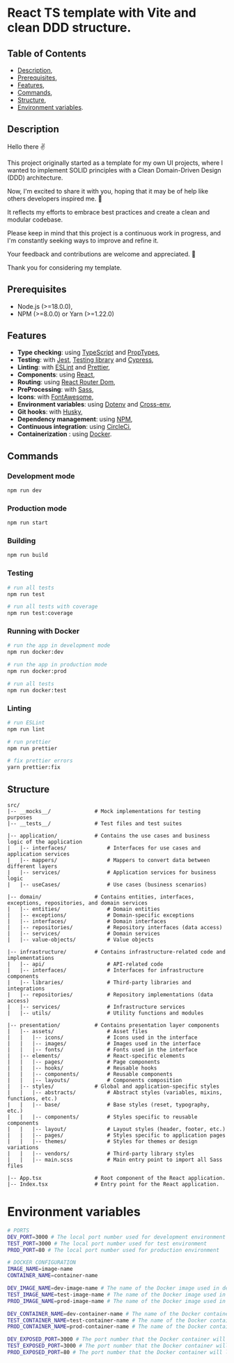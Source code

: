 # React TS template with Vite and clean DDD structure.

## Table of Contents

- [Description](#description),
- [Prerequisites](#prerequisites),
- [Features](#features),
- [Commands](#commands),
- [Structure](#structure),
- [Environment variables](#environment-variables).


## Description
Hello there ✌️

This project originally started as a template for my own UI projects, where I wanted to implement SOLID principles with a Clean Domain-Driven Design (DDD) architecture.

Now, I'm excited to share it with you, hoping that it may be of help like others developers inspired me. 🚀

It reflects my efforts to embrace best practices and create a clean and modular codebase.

Please keep in mind that this project is a continuous work in progress, and I'm constantly seeking ways to improve and refine it.

Your feedback and contributions are welcome and appreciated. 🙏

Thank you for considering my template.


## Prerequisites
- Node.js (>=18.0.0),
- NPM (>=8.0.0) or Yarn (>=1.22.0)

## Features

- **Type checking**: using [TypeScript](https://www.typescriptlang.org/) and [PropTypes](https://www.npmjs.com/package/prop-types),
- **Testing**: with [Jest](https://jestjs.io/fr/), [Testing library](https://testing-library.com/) and [Cypress](https://www.cypress.io/),
- **Linting**: with [ESLint](https://eslint.org) and [Prettier](https://prettier.io),
- **Components**: using [React](https://fr.reactjs.org/),
- **Routing**: using [React Router Dom](https://reactrouter.com/en/main),
- **PreProcessing**: with [Sass](https://sass-lang.com/),
- **Icons**: with [FontAwesome](https://fontawesome.com),
- **Environment variables**: using [Dotenv](https://github.com/motdotla/dotenv) and [Cross-env](https://github.com/kentcdodds/cross-env#readme),
- **Git hooks**: with [Husky](https://github.com/typicode/husky),
- **Dependency management**: using [NPM](https://www.npmjs.com/),
- **Continuous integration**: using [CircleCi](https://circleci.com/),
- **Containerization** : using [Docker](https://www.docker.com/).

## Commands
### Development mode

```bash
npm run dev
```

### Production mode

```bash
npm run start
```

### Building

```bash
npm run build
```

### Testing

```bash
# run all tests
npm run test

# run all tests with coverage
npm run test:coverage
```

### Running with Docker

```bash
# run the app in development mode
npm run docker:dev

# run the app in production mode
npm run docker:prod

# run all tests
npm run docker:test
```

### Linting

```bash
# run ESLint
npm run lint

# run prettier
npm run prettier

# fix prettier errors
yarn prettier:fix
```

## Structure
``` 
src/
|-- __mocks__/              # Mock implementations for testing purposes
|-- __tests__/              # Test files and test suites

|-- application/            # Contains the use cases and business logic of the application
|   |-- interfaces/             # Interfaces for use cases and application services
|   |-- mappers/                # Mappers to convert data between different layers
|   |-- services/               # Application services for business logic
|   |-- useCases/               # Use cases (business scenarios)

|-- domain/                 # Contains entities, interfaces, exceptions, repositories, and domain services
|   |-- entities/               # Domain entities
|   |-- exceptions/             # Domain-specific exceptions
|   |-- interfaces/             # Domain interfaces
|   |-- repositories/           # Repository interfaces (data access)
|   |-- services/               # Domain services
|   |-- value-objects/          # Value objects

|-- infrastructure/         # Contains infrastructure-related code and implementations
|   |-- api/                    # API-related code
|   |-- interfaces/             # Interfaces for infrastructure components
|   |-- libraries/              # Third-party libraries and integrations
|   |-- repositories/           # Repository implementations (data access)
|   |-- services/               # Infrastructure services
|   |-- utils/                  # Utility functions and modules

|-- presentation/           # Contains presentation layer components
|   |-- assets/                 # Asset files
|   |   |-- icons/              # Icons used in the interface
|   |   |-- images/             # Images used in the interface
|   |   |-- fonts/              # Fonts used in the interface
|   |-- elements/               # React-specific elements
|   |   |-- pages/              # Page components
|   |   |-- hooks/              # Reusable hooks
|   |   |-- components/         # Reusable components
|   |   |-- layouts/            # Components composition
|   |-- styles/             # Global and application-specific styles
|   |   |-- abstracts/          # Abstract styles (variables, mixins, functions, etc.)
|   |   |-- base/               # Base styles (reset, typography, etc.)
|   |   |-- components/         # Styles specific to reusable components
|   |   |-- layout/             # Layout styles (header, footer, etc.)
|   |   |-- pages/              # Styles specific to application pages
|   |   |-- themes/             # Styles for themes or design variations
|   |   |-- vendors/            # Third-party library styles
|   |   |-- main.scss           # Main entry point to import all Sass files

|-- App.tsx                 # Root component of the React application. 
|-- Index.tsx               # Entry point for the React application. 

```

# Environment variables
```bash
# PORTS
DEV_PORT=3000 # The local port number used for development environment
TEST_PORT=3000 # The local port number used for test environment
PROD_PORT=80 # The local port number used for production environment

# DOCKER CONFIGURATION
IMAGE_NAME=image-name
CONTAINER_NAME=container-name

DEV_IMAGE_NAME=dev-image-name # The name of the Docker image used in development environment
TEST_IMAGE_NAME=test-image-name # The name of the Docker image used in test environment
PROD_IMAGE_NAME=prod-image-name # The name of the Docker image used in production environment

DEV_CONTAINER_NAME=dev-container-name # The name of the Docker container used in development environment
TEST_CONTAINER_NAME=test-container-name # The name of the Docker container used in test environment
PROD_CONTAINER_NAME=prod-container-name # The name of the Docker container used in production environment

DEV_EXPOSED_PORT=3000 # The port number that the Docker container will listen on
TEST_EXPOSED_PORT=3000 # The port number that the Docker container will listen on
PROD_EXPOSED_PORT=80 # The port number that the Docker container will listen on
```
